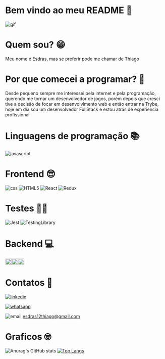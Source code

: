 <h1>Bem vindo ao meu README 📖</h1>

![gif](https://user-images.githubusercontent.com/106774516/201214480-aad83fd2-ee63-481b-8473-6d2fb828ea0f.gif)

<h1>Quem sou? 😁</h1>

<p>Meu nome é Esdras, mas se preferir pode me chamar de Thiago</p>

<h1>Por que comecei a programar? 🤖</h1>

<p>Desde pequeno sempre me interessei pela internet e pela programação, querendo me tornar um desenvolvedor de jogos, porém depois que cresci tive a decisão de focar em desenvolvimento web e então entrar na Trybe, hoje em dia sou um desenvolvedor FullStack e estou atrás de experiencia profissional</p>

<h1>Linguagens de programação 📚</h1>

![javascript](https://img.shields.io/badge/JavaScript-0D1117?style=for-the-badge&logo=javascript&logoColor=F7DF1E)

<h1>Frontend 😎</h1>

![css](https://img.shields.io/badge/CSS3-0D1117?style=for-the-badge&logo=css3&logoColor=white)
![HTML5](https://img.shields.io/badge/HTML5-0D1117?style=for-the-badge&logo=html5&logoColor=white)
![React](https://img.shields.io/badge/React-0D1117?style=for-the-badge&logo=react&logoColor=61DAFB)
![Redux](https://img.shields.io/badge/React_Redux-0D1117?style=for-the-badge&logo=redux&logoColor=white)

<h1>Testes 👨‍💻</h1>

![Jest](https://img.shields.io/badge/Jest-0D1117?style=for-the-badge&logo=jest&logoColor=white)
![TestingLibrary](https://img.shields.io/badge/testing_library-0D1117?style=for-the-badge&logo=testing-library&logoColor=red)

<h1>Backend 💻</h1>

<img src="https://user-images.githubusercontent.com/106774516/201224392-13cc8ad3-67b7-4dd9-9450-df38417539a7.gif" alt="loading" height="20px" weight="20px"/><img src="https://user-images.githubusercontent.com/106774516/201224392-13cc8ad3-67b7-4dd9-9450-df38417539a7.gif" alt="loading" height="20px" weight="20px"/><img src="https://user-images.githubusercontent.com/106774516/201224392-13cc8ad3-67b7-4dd9-9450-df38417539a7.gif" alt="loading" height="20px" weight="20px"/>

<h1>Contatos 🤳</h1>

<a href="https://www.linkedin.com/in/esdras-dev/">

![linkedin](https://img.shields.io/badge/LinkedIn-0D1117?style=for-the-badge&logo=linkedin&logoColor=white)

</a>
<a href="https://wa.me/557187715350">

![whatsapp](https://img.shields.io/badge/WhatsApp-0D1117?style=for-the-badge&logo=whatsapp&logoColor=white)

</a>

![email](https://img.shields.io/badge/Email-0D1117?style=for-the-badge&logo=whatsapp&logoColor=white) esdras12thiago@gmail.com
  
<h1>Graficos 🤓</h1>

![Anurag's GitHub stats](https://github-readme-stats.vercel.app/api?username=EsdrasThiago&show_icons=true&theme=tokyonight&locale=pt-br&border_color=000000&icon_color=000000)                                                                                                                 [![Top Langs](https://github-readme-stats.vercel.app/api/top-langs/?username=EsdrasThiago&theme=tokyonight&border_color=000000)](https://github.com/anuraghazra/github-readme-stats)
